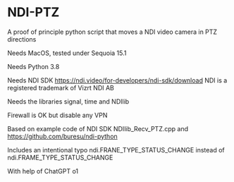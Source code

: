# NDI-PTZ

A proof of principle python script that moves a NDI video camera in PTZ directions

Needs MacOS, tested under Sequoia 15.1

Needs Python 3.8

Needs NDI SDK https://ndi.video/for-developers/ndi-sdk/download
NDI is a registered trademark of Vizrt NDI AB 

Needs the libraries signal, time and NDIlib

Firewall is OK but disable any VPN

Based on example code of NDI SDK NDIlib_Recv_PTZ.cpp and https://github.com/buresu/ndi-python

Includes an intentional typo ndi.FRANE_TYPE_STATUS_CHANGE instead of ndi.FRAME_TYPE_STATUS_CHANGE

With help of ChatGPT o1
